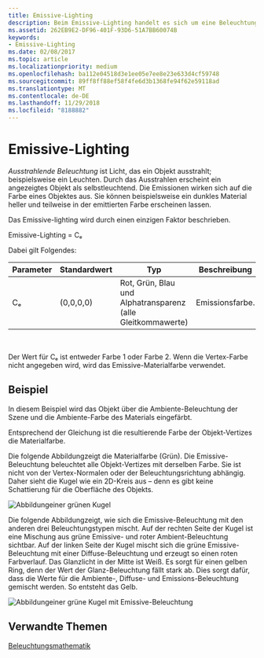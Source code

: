```yaml
---
title: Emissive-Lighting
description: Beim Emissive-Lighting handelt es sich um eine Beleuchtung, die von einem Objekt ausgeht (z. B. ein Glühen).
ms.assetid: 262EB9E2-DF96-401F-93D6-51A7BB60074B
keywords:
- Emissive-Lighting
ms.date: 02/08/2017
ms.topic: article
ms.localizationpriority: medium
ms.openlocfilehash: ba112e04518d3e1ee05e7ee8e23e633d4cf59748
ms.sourcegitcommit: 89ff8ff88ef58f4fe6d3b1368fe94f62e59118ad
ms.translationtype: MT
ms.contentlocale: de-DE
ms.lasthandoff: 11/29/2018
ms.locfileid: "8188882"
---
```

# <a name="emissive-lighting"></a>Emissive-Lighting


*Ausstrahlende Beleuchtung* ist Licht, das ein Objekt ausstrahlt; beispielsweise ein Leuchten. Durch das Ausstrahlen erscheint ein angezeigtes Objekt als selbstleuchtend. Die Emissionen wirken sich auf die Farbe eines Objektes aus. Sie können beispielsweise ein dunkles Material heller und teilweise in der emittierten Farbe erscheinen lassen.

Das Emissive-lighting wird durch einen einzigen Faktor beschrieben.

Emissive-Lighting = Cₑ

Dabei gilt Folgendes:

| Parameter | Standardwert | Typ                                                                 | Beschreibung     |
|-----------|---------------|----------------------------------------------------------------------|-----------------|
| Cₑ        | (0,0,0,0)     | Rot, Grün, Blau und Alphatransparenz (alle Gleitkommawerte) | Emissionsfarbe. |

 

Der Wert für Cₑ ist entweder Farbe 1 oder Farbe 2. Wenn die Vertex-Farbe nicht angegeben wird, wird das Emissive-Materialfarbe verwendet.

## <a name="span-idexamplespanspan-idexamplespanspan-idexamplespanexample"></a><span id="Example"></span><span id="example"></span><span id="EXAMPLE"></span>Beispiel


In diesem Beispiel wird das Objekt über die Ambiente-Beleuchtung der Szene und die Ambiente-Farbe des Materials eingefärbt.

Entsprechend der Gleichung ist die resultierende Farbe der Objekt-Vertizes die Materialfarbe.

Die folgende Abbildungzeigt die Materialfarbe (Grün). Die Emissive-Beleuchtung beleuchtet alle Objekt-Vertizes mit derselben Farbe. Sie ist nicht von der Vertex-Normalen oder der Beleuchtungsrichtung abhängig. Daher sieht die Kugel wie ein 2D-Kreis aus – denn es gibt keine Schattierung für die Oberfläche des Objekts.

![Abbildungeiner grünen Kugel](images/lighte.jpg)

Die folgende Abbildungzeigt, wie sich die Emissive-Beleuchtung mit den anderen drei Beleuchtungstypen mischt. Auf der rechten Seite der Kugel ist eine Mischung aus grüne Emissive- und roter Ambient-Beleuchtung sichtbar. Auf der linken Seite der Kugel mischt sich die grüne Emissive-Beleuchtung mit einer Diffuse-Beleuchtung und erzeugt so einen roten Farbverlauf. Das Glanzlicht in der Mitte ist Weiß. Es sorgt für einen gelben Ring, denn der Wert der Glanz-Beleuchtung fällt stark ab. Dies sorgt dafür, dass die Werte für die Ambiente-, Diffuse- und Emissions-Beleuchtung gemischt werden. So entsteht das Gelb.

![Abbildungeiner grüne Kugel mit Emissive-Beleuchtung](images/lightadse.jpg)

## <a name="span-idrelated-topicsspanrelated-topics"></a><span id="related-topics"></span>Verwandte Themen


[Beleuchtungsmathematik](mathematics-of-lighting.md)

 

 




